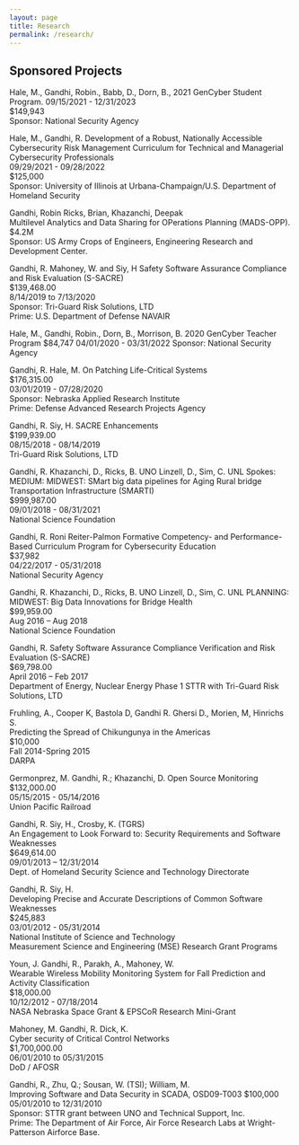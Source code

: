 ```yaml
---
layout: page
title: Research
permalink: /research/
---
```


## Sponsored Projects

Hale, M., Gandhi, Robin., Babb, D., Dorn, B., 2021 GenCyber Student Program. 
09/15/2021 - 12/31/2023  
$149,943  
Sponsor: National Security Agency   

Hale, M.,	Gandhi, R. Development of a Robust, Nationally Accessible Cybersecurity Risk Management Curriculum for Technical and Managerial Cybersecurity Professionals   
09/29/2021 - 09/28/2022  
$125,000   
Sponsor: University of Illinois at Urbana-Champaign/U.S. Department of Homeland Security   

Gandhi, Robin	Ricks, Brian, Khazanchi, Deepak	  
Multilevel Analytics and Data Sharing for OPerations Planning (MADS-OPP). 	
$4.2M	  
Sponsor: US Army Crops of Engineers, Engineering Research and Development Center. 

Gandhi, R.	Mahoney, W. and Siy, H	Safety Software Assurance Compliance and Risk Evaluation (S-SACRE)    
$139,468.00  
8/14/2019 to 7/13/2020  
Sponsor: Tri-Guard Risk Solutions, LTD  
Prime: U.S. Department of Defense NAVAIR  

Hale, M., Gandhi, Robin., Dorn, B., Morrison, B. 2020 GenCyber Teacher Program
$84,747
04/01/2020 - 03/31/2022
Sponsor: National Security Agency

Gandhi, R.	Hale, M.	On Patching Life-Critical Systems  
$176,315.00  
03/01/2019 - 07/28/2020  
Sponsor: Nebraska Applied Research Institute  
Prime: Defense Advanced Research Projects Agency

Gandhi, R.	Siy, H.	SACRE Enhancements  
$199,939.00      
08/15/2018 - 08/14/2019  
Tri-Guard Risk Solutions, LTD  

Gandhi, R.	Khazanchi, D., Ricks, B. UNO
Linzell, D., Sim, C. UNL
Spokes: MEDIUM: MIDWEST: SMart big data pipelines for Aging Rural bridge Transportation Infrastructure (SMARTI)    
$999,987.00  
09/01/2018 - 08/31/2021  
National Science Foundation  

Gandhi, R.	Roni Reiter-Palmon
Formative Competency- and Performance-Based Curriculum Program for Cybersecurity Education  
$37,982  
04/22/2017 - 05/31/2018	  
National Security Agency  

Gandhi, R.	Khazanchi, D., Ricks, B. UNO
Linzell, D., Sim, C. UNL 
PLANNING: MIDWEST: Big Data Innovations for Bridge Health  
$99,959.00  
Aug 2016 – Aug 2018	  
National Science Foundation  

Gandhi, R.
Safety Software Assurance Compliance Verification and Risk Evaluation (S-SACRE)  
$69,798.00  
April 2016 – Feb 2017	    
Department of Energy, Nuclear Energy Phase 1 STTR with Tri-Guard Risk Solutions, LTD

Fruhling, A., Cooper K, Bastola D, Gandhi R. Ghersi D., Morien, M, Hinrichs S.  
Predicting the Spread of Chikungunya in the Americas  
$10,000  
Fall 2014-Spring 2015	  
DARPA

Germonprez, M. 	Gandhi, R.; Khazanchi, D.	Open Source Monitoring	  
$132,000.00  
05/15/2015 - 05/14/2016 	
Union Pacific Railroad

Gandhi, R.	Siy, H., Crosby, K. (TGRS)	  
An Engagement to Look Forward to: Security Requirements and Software Weaknesses	  
$649,614.00  
09/01/2013 – 12/31/2014  
Dept. of Homeland Security Science and Technology Directorate  

Gandhi, R.	Siy, H. 	
Developing Precise and Accurate Descriptions of Common Software Weaknesses  
$245,883  
03/01/2012 - 05/31/2014  
National Institute of Science and Technology  
Measurement Science and Engineering (MSE) Research Grant Programs  

Youn, J.	Gandhi, R., Parakh, A., Mahoney, W.  
Wearable Wireless Mobility Monitoring System for Fall Prediction and Activity Classification   
$18,000.00  
10/12/2012 - 07/18/2014  
NASA Nebraska Space Grant & EPSCoR Research Mini-Grant  

Mahoney, M.	Gandhi, R. Dick, K.  
Cyber security of Critical Control Networks  
$1,700,000.00  
06/01/2010 to 05/31/2015  
DoD / AFOSR  

Gandhi, R.,	Zhu, Q.; Sousan, W. (TSI); William, M.  
Improving Software and Data Security in SCADA, OSD09-T003
$100,000  
05/01/2010 to 12/31/2010	  
Sponsor: STTR grant between UNO and Technical Support, Inc.   
Prime: The Department of Air Force, Air Force Research Labs at Wright-Patterson Airforce Base.  
